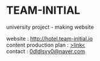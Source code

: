# TEAM-INITIAL
university project - making website


website : http://hotel.team-initial.io  
content production plan : [>link<](https://docs.google.com/presentation/d/1TBo1m0aPeK5csS5grJBSO9h71pDZ0-GsnIcarE5OiUw/edit?usp=sharing)  
contact : 0dldlsvy0@naver.com  
